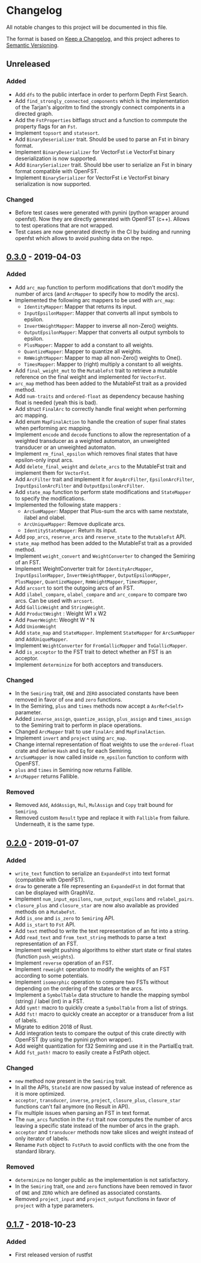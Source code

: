 # Changelog
All notable changes to this project will be documented in this file.

The format is based on [Keep a Changelog](https://keepachangelog.com/en/1.0.0/),
and this project adheres to [Semantic Versioning](https://semver.org/spec/v2.0.0.html).

## Unreleased

### Added
- Add `dfs` to the public interface in order to perform Depth First Search.
- Add `find_strongly_connected_components`  which is the implementation of the Tarjan's algoritm to find the strongly connect components in a directed graph.
- Add the `FstProperties` bitflags struct and a function to commpute the property flags for an `Fst`.
- Implement `topsort` and `statesort`.
- Add `BinaryDeserializer` trait. Should be used to parse an Fst in binary format.
- Implement `BinaryDeserializer` for VectorFst i.e VectorFst binary deserialization is now supported.
- Add `BinarySerializer` trait. Should bbe user to serialize an Fst in binary format compatible with OpenFST.
- Implement `BinarySerializer` for VectorFst i.e VectorFst binary serialization is now supported.

### Changed
- Before test cases were generated with pynini (python wrapper around openfst). Now they are directly generated with OpenFST (c++). Allows to test operations that are not wrapped.
- Test cases are now generated directly in the CI by buiding and running openfst which allows to avoid pushing data on the repo.

## [0.3.0] - 2019-04-03

### Added
- Add `arc_map` function to perform modifications that don't modify the number of arcs (and `ArcMapper` to specify how to modify the arcs).
- Implemented the following arc mappers to be used with `arc_map`:
   - `IdentityMapper`: Mapper that returns its input.
   - `InputEpsilonMapper`: Mapper that converts all input symbols to epsilon.
   - `InvertWeightMapper`: Mapper to inverse all non-Zero() weights.
   - `OutputEpsilonMapper`: Mapper that converts all output symbols to epsilon.
   - `PlusMapper`: Mapper to add a constant to all weights.
   - `QuantizeMapper`: Mapper to quantize all weights.
   - `RmWeightMapper`: Mapper to map all non-Zero() weights to One().
   - `TimesMapper`: Mapper to (right) multiply a constant to all weights.
- Add `final_weight_mut` to the `MutableFst` trait to retrieve a mutable reference on the final weight and implemented for `VectorFst`.
- `arc_map` method has been added to the MutableFst trait as a provided method.
- Add `num-traits` and `ordered-float` as dependency because hashing float is needed (yeah this is bad).
- Add struct `FinalArc` to correctly handle final weight when performing arc mapping.
- Add enum `MapFinalAction` to handle the creation of super final states when performing arc mapping.
- Implement `encode` and `decode` functions to allow the representation of a weighted transducer as a weighted automaton, an unweighted transducer or an unweighted automaton.
- Implement `rm_final_epsilon` which removes final states that have epsilon-only input arcs.
- Add `delete_final_weight` and `delete_arcs` to the MutableFst trait and implement them for `VectorFst`.
- Add `ArcFilter` trait and implement it for `AnyArcFilter`, `EpsilonArcFilter`, `InputEpsilonArcFilter` and `OutputEpsilonArcFilter`.
- Add `state_map` function to perform state modifications and `StateMapper` to specify the modifications.
- Implemented the following state mappers :
    - `ArcSumMapper`: Mapper that Plus-sum the arcs with same nextstate, ilabel and olabel.
    - `ArcUniqueMapper`: Remove duplicate arcs.
    - `IdentityStateMapper`: Return its input.
- Add `pop_arcs`, `reserve_arcs` and `reserve_state` to the `MutableFst` API.
- `state_map` method has been added to the MutableFst trait as a provided method.
- Implement `weight_convert` and `WeightConverter` to changed the Semiring of an FST.
- Implement WeightConverter trait for `IdentityArcMapper`, `InputEpsilonMapper`, `InvertWeightMapper`, `OutputEpsilonMapper`, `PlusMapper`, `QuantizeMapper`, `RmWeightMapper`, `TimesMapper`, 
- Add `arcsort` to sort the outgoing arcs of an FST.
- Add `ilabel_compare`, `olabel_compare` and `arc_compare` to compare two arcs. Can be used with `arcsort`.
- Add `GallicWeight` and `StringWeight`.
- Add `ProductWeight` : Weight W1 x W2
- Add `PowerWeight`: Weoght W ^ N
- Add `UnionWeight`
- Add `state_map` and `StateMapper`. Implement `StateMapper` for `ArcSumMapper` and `AddUniqueMapper`.
- Implement `WeightConverter` for `FromGallicMapper` and `ToGallicMapper`.
- Add `is_acceptor` to the FST trait to detect whether an FST is an acceptor.
- Implement `determinize` for both acceptors and transducers.

### Changed
- In the `Semiring` trait, `ONE` and `ZERO` associated constants have been removed in favor of `one` and `zero` functions.
- In the Semiring, `plus` and `times` methods now accept a `AsrRef<Self>` parameter.
- Added `inverse_assign`, `quantize_assign`, `plus_assign` and `times_assign` to the Semiring trait to perform in place operations.
- Changed `ArcMapper` trait to use `FinalArc` and `MapFinalAction`.
- Implement `invert` and `project` using `arc_map`.
- Change internal representation of float weights to use the `ordered-float` crate and derive `Hash` and `Eq` for each Semiring.
- `ArcSumMapper` is now called inside `rm_epsilon` function to conform with OpenFST.
- `plus` and `times` in Semiring now returns Fallible.
- `ArcMapper` returns Fallible.

### Removed
- Removed `Add`, `AddAssign`, `Mul`, `MulAssign` and `Copy` trait bound for `Semiring`.
- Removed custom `Result` type and replace it with `Fallible` from failure. Underneath, it is the same type.

## [0.2.0] - 2019-01-07
### Added
- `write_text` function to serialize an `ExpandedFst` into text format (compatible with OpenFST).
- `draw` to generate a file representing an `ExpandedFst` in dot format that can be displayed with GraphViz.
- Implement `num_input_epsilons`, `num_output_expilons` and `relabel_pairs`.
- `closure_plus` and `closure_star` are now also available as provided methods on a `MutabeFst`.
- Add `is_one` and `is_zero` to `Semiring` API.
- Add `is_start` to `Fst` API.
- Add `text` method to write the text representation of an fst into a string.
- Add `read_text` and `from_text_string` methods to parse a text representation of an FST.
- Implement weight pushing algorithms to either start state or final states (function `push_weights`).
- Implement `reverse` operation of an FST.
- Implement `reweight` operation to modify the weights of an FST according to some potentials.
- Implement `isomorphic` operation to compare two FSTs without depending on the ordering of the states or the arcs.
- Implement a `SymbolTable` data structure to handle the mapping symbol (string) / label (int) in a FST.
- Add `symt!` macro to quickly create a `SymbolTable` from a list of strings.
- Add `fst!` macro to quickly create an acceptor or a transducer from a list of labels.
- Migrate to edition 2018 of Rust.
- Add integration tests to compare the output of this crate directly with OpenFST (by using the pynini python wrapper).
- Add weight quantization for f32 Semiring and use it in the PartialEq trait.
- Add `fst_path!` macro to easily create a FstPath object.

### Changed
- `new` method now present in the `Semiring` trait.
- In all the APIs, `StateId` are now passed by value instead of reference as it is more optimized.
- `acceptor`, `transducer`, `inverse`, `project`, `closure_plus`, `closure_star` functions can't fail anymore (no Result in API).
- Fix multiple issues when parsing an FST in text format.
- The `num_arcs` function in the `Fst` trait now computes the number of arcs leaving a specific state instead of the number of arcs in the graph.
- `acceptor` and `transducer` methods now take slices and weight instead of only iterator of labels.
- Rename `Path` object to `FstPath` to avoid conflicts with the one from the standard library.

### Removed
- `determinize` no longer public as the implementation is not satisfactory.
- In the `Semiring` trait, `one` and `zero` functions have been removed in favor of `ONE` and `ZERO` which are defined as associated constants.
- Removed `project_input` and `project_output` functions in favor of `project` with a type parameters.

## [0.1.7] - 2018-10-23
### Added
- First released version of rustfst

[Unreleased]: https://github.com/garvys/rustfst/compare/0.3.0...HEAD
[0.3.0]: https://github.com/garvys/rustfst/compare/0.2.0...0.3.0
[0.2.0]: https://github.com/garvys/rustfst/compare/0.1.7...0.2.0
[0.1.7]: https://github.com/garvys/rustfst/compare/0.1.2...0.1.7
